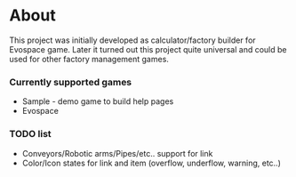 # About

This project was initially developed as calculator/factory builder for Evospace game.
Later it turned out this project quite universal and could be used for other factory management games.

### Currently supported games

- Sample - demo game to build help pages
- Evospace

### TODO list

- Conveyors/Robotic arms/Pipes/etc.. support for link
- Color/Icon states for link and item (overflow, underflow, warning, etc..)
